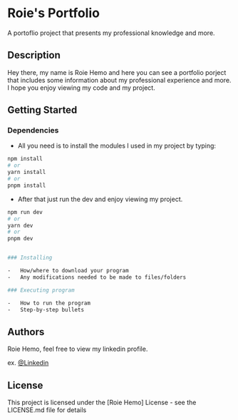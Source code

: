 # Roie's Portfolio

A portoflio project that presents my professional knowledge and more.

## Description

Hey there, my name is Roie Hemo and here you can see a portfolio porject that includes some information about my professional experience and more.
I hope you enjoy viewing my code and my project.

## Getting Started

### Dependencies

-   All you need is to install the modules I used in my project by typing:

```bash
npm install
# or
yarn install
# or
pnpm install
```

-   After that just run the dev and enjoy viewing my project.

```bash
npm run dev
# or
yarn dev
# or
pnpm dev


### Installing

-   How/where to download your program
-   Any modifications needed to be made to files/folders

### Executing program

-   How to run the program
-   Step-by-step bullets

```

## Authors

Roie Hemo, feel free to view my linkedin profile.

ex. [@Linkedin](https://www.linkedin.com/in/roie-hemo/)

## License

This project is licensed under the [Roie Hemo] License - see the LICENSE.md file for details
